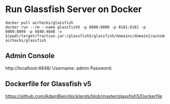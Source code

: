 # Run Glassfish Server on Docker
 
    docker pull airhacks/glassfish
    docker run --rm --name glassfish5 -p 8080:8080 -p 8181:8181 -p 8009:8009 -p 4848:4848 -v $(pwd)/target/fraction.jar:/glassfish5/glassfish/domains/domain1/autodeploy/fraction.jar airhacks/glassfish

## Admin Console
http://localhost:4848/
Username: admin
Password: 

## Dockerfile for Glassfish v5
https://github.com/AdamBien/docklands/blob/master/glassfish5/Dockerfile